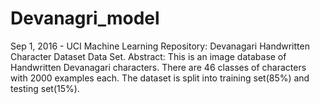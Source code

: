 # Devanagri_model
Sep 1, 2016 - UCI Machine Learning Repository: Devanagari Handwritten Character Dataset Data Set. Abstract: This is an image database of Handwritten Devanagari characters. There are 46 classes of characters with 2000 examples each. The dataset is split into training set(85%) and testing set(15%).
